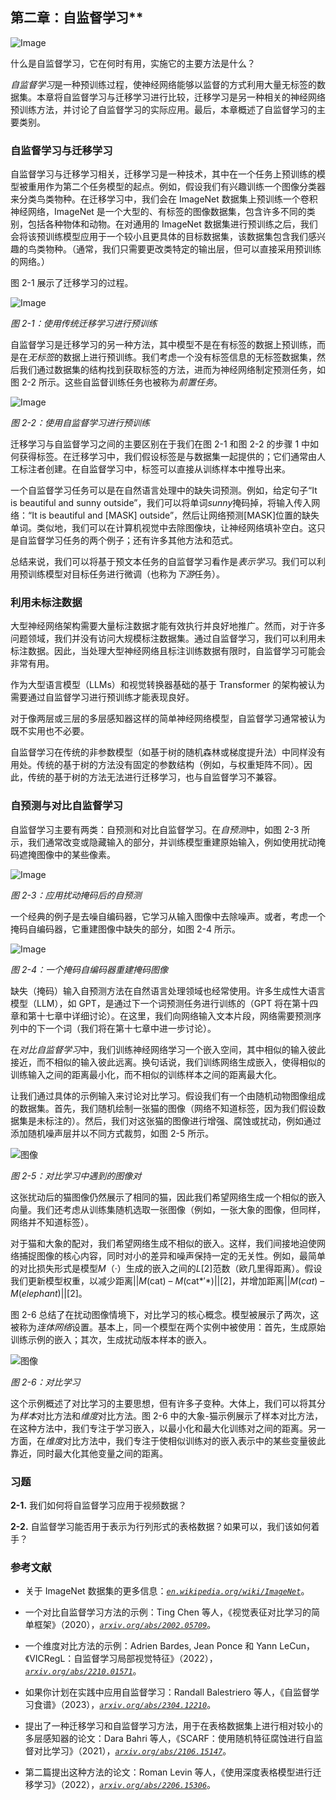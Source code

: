 ## 第二章：自监督学习**

![Image](img/common.jpg)

什么是自监督学习，它在何时有用，实施它的主要方法是什么？

*自监督学习*是一种预训练过程，使神经网络能够以监督的方式利用大量无标签的数据集。本章将自监督学习与迁移学习进行比较，迁移学习是另一种相关的神经网络预训练方法，并讨论了自监督学习的实际应用。最后，本章概述了自监督学习的主要类别。

### **自监督学习与迁移学习**

自监督学习与迁移学习相关，迁移学习是一种技术，其中在一个任务上预训练的模型被重用作为第二个任务模型的起点。例如，假设我们有兴趣训练一个图像分类器来分类鸟类物种。在迁移学习中，我们会在 ImageNet 数据集上预训练一个卷积神经网络，ImageNet 是一个大型的、有标签的图像数据集，包含许多不同的类别，包括各种物体和动物。在对通用的 ImageNet 数据集进行预训练之后，我们会将该预训练模型应用于一个较小且更具体的目标数据集，该数据集包含我们感兴趣的鸟类物种。（通常，我们只需要更改类特定的输出层，但可以直接采用预训练的网络。）

图 2-1 展示了迁移学习的过程。

![Image](img/02fig01.jpg)

*图 2-1：使用传统迁移学习进行预训练*

自监督学习是迁移学习的另一种方法，其中模型不是在有标签的数据上预训练，而是在*无标签*的数据上进行预训练。我们考虑一个没有标签信息的无标签数据集，然后我们通过数据集的结构找到获取标签的方法，进而为神经网络制定预测任务，如图 2-2 所示。这些自监督训练任务也被称为*前置任务*。

![Image](img/02fig02.jpg)

*图 2-2：使用自监督学习进行预训练*

迁移学习与自监督学习之间的主要区别在于我们在图 2-1 和图 2-2 的步骤 1 中如何获得标签。在迁移学习中，我们假设标签是与数据集一起提供的；它们通常由人工标注者创建。在自监督学习中，标签可以直接从训练样本中推导出来。

一个自监督学习任务可以是在自然语言处理中的缺失词预测。例如，给定句子“It is beautiful and sunny outside”，我们可以将单词*sunny*掩码掉，将输入传入网络：“It is beautiful and [MASK] outside”，然后让网络预测[MASK]位置的缺失单词。类似地，我们可以在计算机视觉中去除图像块，让神经网络填补空白。这只是自监督学习任务的两个例子；还有许多其他方法和范式。

总结来说，我们可以将基于预文本任务的自监督学习看作是*表示学习*。我们可以利用预训练模型对目标任务进行微调（也称为*下游*任务）。

### **利用未标注数据**

大型神经网络架构需要大量标注数据才能有效执行并良好地推广。然而，对于许多问题领域，我们并没有访问大规模标注数据集。通过自监督学习，我们可以利用未标注数据。因此，当处理大型神经网络且标注训练数据有限时，自监督学习可能会非常有用。

作为大型语言模型（LLMs）和视觉转换器基础的基于 Transformer 的架构被认为需要通过自监督学习进行预训练才能表现良好。

对于像两层或三层的多层感知器这样的简单神经网络模型，自监督学习通常被认为既不实用也不必要。

自监督学习在传统的非参数模型（如基于树的随机森林或梯度提升法）中同样没有用处。传统的基于树的方法没有固定的参数结构（例如，与权重矩阵不同）。因此，传统的基于树的方法无法进行迁移学习，也与自监督学习不兼容。

### **自预测与对比自监督学习**

自监督学习主要有两类：自预测和对比自监督学习。在*自预测*中，如图 2-3 所示，我们通常改变或隐藏输入的部分，并训练模型重建原始输入，例如使用扰动掩码遮掩图像中的某些像素。

![Image](img/02fig03.jpg)

*图 2-3：应用扰动掩码后的自预测*

一个经典的例子是去噪自编码器，它学习从输入图像中去除噪声。或者，考虑一个掩码自编码器，它重建图像中缺失的部分，如图 2-4 所示。

![Image](img/02fig04.jpg)

*图 2-4：一个掩码自编码器重建掩码图像*

缺失（掩码）输入自预测方法在自然语言处理领域也经常使用。许多生成性大语言模型（LLM），如 GPT，是通过下一个词预测任务进行训练的（GPT 将在第十四章和第十七章中详细讨论）。在这里，我们向网络输入文本片段，网络需要预测序列中的下一个词（我们将在第十七章中进一步讨论）。

在*对比自监督学习*中，我们训练神经网络学习一个嵌入空间，其中相似的输入彼此接近，而不相似的输入彼此远离。换句话说，我们训练网络生成嵌入，使得相似的训练输入之间的距离最小化，而不相似的训练样本之间的距离最大化。

让我们通过具体的示例输入来讨论对比学习。假设我们有一个由随机动物图像组成的数据集。首先，我们随机绘制一张猫的图像（网络不知道标签，因为我们假设数据集是未标注的）。然后，我们对这张猫的图像进行增强、腐蚀或扰动，例如通过添加随机噪声层并以不同方式裁剪，如图 2-5 所示。

![图像](img/02fig05.jpg)

*图 2-5：对比学习中遇到的图像对*

这张扰动后的猫图像仍然展示了相同的猫，因此我们希望网络生成一个相似的嵌入向量。我们还考虑从训练集随机选取一张图像（例如，一张大象的图像，但同样，网络并不知道标签）。

对于猫和大象的配对，我们希望网络生成不相似的嵌入。这样，我们间接地迫使网络捕捉图像的核心内容，同时对小的差异和噪声保持一定的无关性。例如，最简单的对比损失形式是模型*M*（·）生成的嵌入之间的*L*[2]范数（欧几里得距离）。假设我们更新模型权重，以减少距离||*M*(cat) – *M*(cat*′*)||[2]，并增加距离||*M*(*cat*) – *M*(*elephant*)||[2]。

图 2-6 总结了在扰动图像情境下，对比学习的核心概念。模型被展示了两次，这被称为*连体网络*设置。基本上，同一个模型在两个实例中被使用：首先，生成原始训练示例的嵌入；其次，生成扰动版本样本的嵌入。

![图像](img/02fig06.jpg)

*图 2-6：对比学习*

这个示例概述了对比学习的主要思想，但有许多子变种。大体上，我们可以将其分为*样本*对比方法和*维度*对比方法。图 2-6 中的大象-猫示例展示了样本对比方法，在这种方法中，我们专注于学习嵌入，以最小化和最大化训练对之间的距离。另一方面，在*维度*对比方法中，我们专注于使相似训练对的嵌入表示中的某些变量彼此靠近，同时最大化其他变量之间的距离。

### **习题**

**2-1.** 我们如何将自监督学习应用于视频数据？

**2-2.** 自监督学习能否用于表示为行列形式的表格数据？如果可以，我们该如何着手？

### **参考文献**

+   关于 ImageNet 数据集的更多信息：*[`en.wikipedia.org/wiki/ImageNet`](https://en.wikipedia.org/wiki/ImageNet)*。

+   一个对比自监督学习方法的示例：Ting Chen 等人，《视觉表征对比学习的简单框架》（2020），*[`arxiv.org/abs/2002.05709`](https://arxiv.org/abs/2002.05709)*。

+   一个维度对比方法的示例：Adrien Bardes, Jean Ponce 和 Yann LeCun，《VICRegL：自监督学习局部视觉特征》（2022），*[`arxiv.org/abs/2210.01571`](https://arxiv.org/abs/2210.01571)*。

+   如果你计划在实践中应用自监督学习：Randall Balestriero 等人，《自监督学习食谱》（2023），*[`arxiv.org/abs/2304.12210`](https://arxiv.org/abs/2304.12210)*。

+   提出了一种迁移学习和自监督学习方法，用于在表格数据集上进行相对较小的多层感知器的论文：Dara Bahri 等人，《SCARF：使用随机特征腐蚀进行自监督对比学习》（2021），*[`arxiv.org/abs/2106.15147`](https://arxiv.org/abs/2106.15147)*。

+   第二篇提出这种方法的论文：Roman Levin 等人，《使用深度表格模型进行迁移学习》（2022），*[`arxiv.org/abs/2206.15306`](https://arxiv.org/abs/2206.15306)*。
